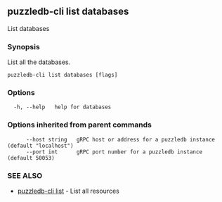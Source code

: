 ## puzzledb-cli list databases

List databases

### Synopsis

List all the databases.

```
puzzledb-cli list databases [flags]
```

### Options

```
  -h, --help   help for databases
```

### Options inherited from parent commands

```
      --host string   gRPC host or address for a puzzledb instance (default "localhost")
      --port int      gRPC port number for a puzzledb instance (default 50053)
```

### SEE ALSO

* [puzzledb-cli list](puzzledb-cli_list.md)	 - List all resources

